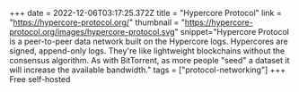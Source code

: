 +++
date = 2022-12-06T03:17:25.372Z
title = "Hypercore Protocol"
link = "https://hypercore-protocol.org/"
thumbnail = "https://hypercore-protocol.org/images/hypercore-protocol.svg"
snippet="Hypercore Protocol is a peer-to-peer data network built on the Hypercore logs. Hypercores are signed, append-only logs. They're like lightweight blockchains without the consensus algorithm. As with BitTorrent, as more people "seed" a dataset it will increase the available bandwidth."
tags = ["protocol-networking"]
+++
Free self-hosted
